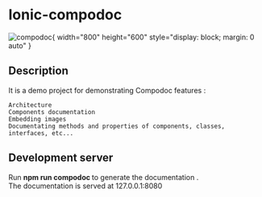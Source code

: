 Ionic-compodoc
=====================

![compodoc](https://avatars3.githubusercontent.com/u/23202313){ width="800" height="600" style="display: block; margin: 0 auto" }
 

## Description

It is a demo project for demonstrating Compodoc features :

    Architecture
    Components documentation
    Embedding images
    Documentating methods and properties of components, classes, interfaces, etc...


## Development server


Run  <strong>npm run compodoc </strong> to generate the documentation . <br/>
The documentation is served at 127.0.0.1:8080